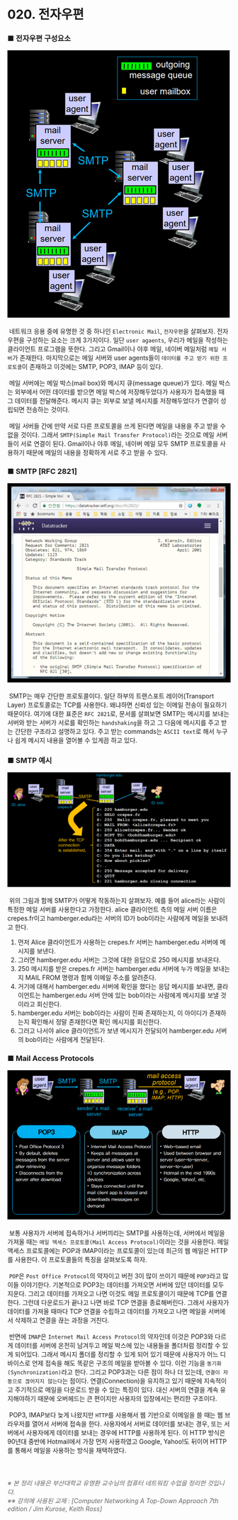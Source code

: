 # 020. 전자우편
### ■ 전자우편 구성요소
![전자우편 구성요소](https://raw.githubusercontent.com/taechacode/ComputerScienceRepository/master/Computer%20Network/images/CN_020_01.PNG)
<br><br>
&nbsp;네트워크 응용 중에 유명한 것 중 하나인 `Electronic Mail`, `전자우편`을 살펴보자. 전자우편을 구성하는 요소는 크게 3가지이다. 일단 `user agaents`, 우리가 메일을 작성하는 클라이언트 프로그램을 뜻한다. 그리고 Gmail이나 야후 메일, 네이버 메일처럼 `메일 서버`가 존재한다. 마지막으로는 메일 서버와 user agents들이 `데이터를 주고 받기 위한 프로토콜`이 존재하고 이것에는 SMTP, POP3, IMAP 등이 있다.
<br><br>
&nbsp;메일 서버에는 메일 박스(mail box)와 메시지 큐(message queue)가 있다. 메일 박스는 외부에서 어떤 데이터를 받으면 메일 박스에 저장해두었다가 사용자가 접속했을 때 그 데이터를 전달해준다. 메시지 큐는 외부로 보낼 메시지를 저장해두었다가 연결이 성립되면 전송하는 것이다.
<br><br>
&nbsp;메일 서버들 간에 만약 서로 다른 프로토콜을 쓰게 된다면 메일을 내용을 주고 받을 수 없을 것이다. 그래서 `SMTP(Simple Mail Transfer Protocol)`라는 것으로 메일 서버들이 서로 연결이 된다. Gmail이나 야후 메일, 네이버 메일 모두 SMTP 프로토콜을 사용하기 때문에 메일의 내용을 정확하게 서로 주고 받을 수 있다.
<br>
### ■ SMTP [RFC 2821]
![RFC 2821](https://raw.githubusercontent.com/taechacode/ComputerScienceRepository/master/Computer%20Network/images/CN_020_02.PNG)
<br><br>
&nbsp;SMTP는 매우 간단한 프로토콜이다. 일단 하부의 트랜스포트 레이어(Transport Layer) 프로토콜로는 TCP를 사용한다. 왜냐하면 신뢰성 있는 이메일 전송이 필요하기 때문이다. 여기에 대한 표준은 `RFC 2821`로, 문서를 살펴보면 SMTP는 메시지를 보내는 서버와 받는 서버가 서로를 확인하는 `handshaking`을 하고 그 다음에 메시지를 주고 받는 간단한 구조라고 설명하고 있다. 주고 받는 commands는 `ASCII text`로 해서 누구나 쉽게 메시지 내용을 열어볼 수 있게끔 하고 있다.
<br>
### ■ SMTP 예시
![SMTP 예시](https://raw.githubusercontent.com/taechacode/ComputerScienceRepository/master/Computer%20Network/images/CN_020_03.PNG)
<br><br>
&nbsp;위의 그림과 함께 SMTP가 어떻게 작동하는지 살펴보자. 예를 들어 alice라는 사람이 특정한 메일 서버를 사용한다고 가정한다. alice 클라이언트 측의 메일 서버 이름은 crepes.fr이고 hamberger.edu라는 서버의 ID가 bob이라는 사람에게 메일을 보내려고 한다.
1. 먼저 Alice 클라이언트가 사용하는 crepes.fr 서버는 hamberger.edu 서버에 메시지를 보낸다.
2. 그러면 hamberger.edu 서버는 그것에 대한 응답으로 250 메시지를 보내온다.
3. 250 메시지를 받은 crepes.fr 서버는 hamberger.edu 서버에 누가 메일을 보내는지 MAIL FROM 명령과 함께 이메일 주소를 알려준다. 
4. 거기에 대해서 hamberger.edu 서버에 확인을 했다는 응답 메시지를 보내면, 클라이언트는 hamberger.edu 서버 안에 있는 bob이라는 사람에게 메시지를 보낼 것이라고 회신한다. 
5. hamberger.edu 서버는 bob이라는 사람이 진짜 존재하는지, 이 아이디가 존재하는지 확인해서 정말 존재한다면 확인 메시지를 회신한다. 
6. 그러고 나서야 alice 클라이언트가 보낸 메시지가 전달되어 hamberger.edu 서버의 bob이라는 사람에게 전달된다.   
  
### ■ Mail Access Protocols
![Mail Access Protocols](https://raw.githubusercontent.com/taechacode/ComputerScienceRepository/master/Computer%20Network/images/CN_020_04.PNG)
<br><br>
&nbsp;보통 사용자가 서버에 접속하거나 서버끼리는 SMTP를 사용하는데, 서버에서 메일을 가져올 때는 `메일 액세스 프로토콜(Mail Access Protocol)`이라는 것을 사용한다. 메일 액세스 프로토콜에는 POP과 IMAP이라는 프로토콜이 있는데 최근의 웹 메일은 HTTP를 사용한다. 이 프로토콜들의 특징을 살펴보도록 하자.
<br><br>
&nbsp;`POP`은 `Post Office Protocol`의 약자이고 버전 3이 많이 쓰이기 때문에 `POP3`라고 많이들 이야기한다. 기본적으로 POP3는 데이터를 가져오면 서버에 있던 데이터를 모두 지운다. 그리고 데이터를 가져오고 나면 이것도 메일 프로토콜이기 때문에 TCP를 연결한다. 그런데 다운로드가 끝나고 나면 바로 TCP 연결을 종료해버린다. 그래서 사용자가 데이터를 가져올 때마다 TCP 연결을 수립하고 데이터를 가져오고 나면 메일을 서버에서 삭제하고 연결을 끊는 과정을 거친다.
<br><br>
&nbsp;반면에 `IMAP`은 `Internet Mail Access Protocol`의 약자인데 이것은 POP3와 다르게 데이터를 서버에 온전히 남겨두고 메일 박스에 있는 내용들을 폴더처럼 정리할 수 있게 되어있다. 그래서 메시지 폴더를 정리할 수 있게 되어 있기 때문에 사용자가 어느 디바이스로 언제 접속을 해도 똑같은 구조의 메일을 받아볼 수 있다. 이런 기능을 `동기화(Synchronization)`라고 한다. 그리고 POP3과는 다른 점이 하나 더 있는데, `연결이 자동으로 끊어지지 않는다`는 점이다. 연결(Connection)을 유지하고 있기 때문에 지속적이고 주기적으로 메일을 다운로드 받을 수 있는 특징이 있다. 대신 서버의 연결을 계속 유지해야하기 때문에 오버헤드는 큰 편이지만 사용자의 입장에서는 편리한 구조이다.
<br><br>
&nbsp;POP3, IMAP보다 늦게 나왔지만 `HTTP`를 사용해서 웹 기반으로 이메일을 쓸 때는 웹 브라우저를 열어서 서버에 접속을 한다. 사용자에서 서버로 데이터를 보내는 경우, 또는 서버에서 사용자에게 데이터를 보내는 경우에 HTTP를 사용하게 된다. 이 HTTP 방식은 90년대 중반에 Hotmail에서 가장 먼저 사용하였고 Google, Yahoo!도 뒤이어 HTTP를 통해서 메일을 사용하는 방식을 채택하였다.
<br>
<br>
<br>
###### <span style="color:#666666">※ 본 정리 내용은 부산대학교 유영환 교수님의 컴퓨터 네트워킹 수업을 정리한 것입니다.<br>※※ 강의에 사용된 교재 : [Computer Networking A Top-Down Approach 7th edition / Jim Kurose, Keith Ross]</span>
